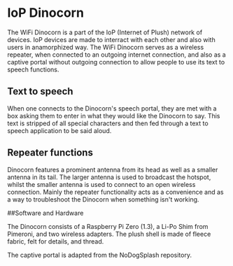 ﻿# IoP Dinocorn

The WiFi Dinocorn is a part of the IoP (Internet of Plush) network of devices. IoP devices are made to interract with each other and also with users in anamorphized way. The WiFi Dinocorn serves as a wireless repeater, when connected to an outgoing internet connection, and also as a captive portal without outgoing connection to allow people to use its text to speech functions. 

## Text to speech

When one connects to the Dinocorn's speech portal, they are met with a box asking them to enter in what they would like the Dinocorn to say. This text is stripped of all special characters and then fed through a text to speech application to be said aloud. 

## Repeater functions

Dinocorn features a prominent antenna from its head as well as a smaller antenna in its tail. The larger antenna is used to broadcast the hotspot, whilst the smaller antenna is used to connect to an open wireless connection. Mainly the repeater functionality acts as a convenience and as a way to troubleshoot the Dinocorn when something isn't working. 

##Software and Hardware

The Dinocorn consists of a Raspberry Pi Zero (1.3), a Li-Po Shim from Pimeroni, and two wireless adapters. 
The plush shell is made of fleece fabric, felt for details, and thread. 

The captive portal is adapted from the NoDogSplash repository. 
